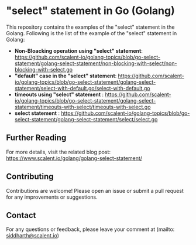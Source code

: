 # "select" statement in Go (Golang)
This repository contains the examples of the "select" statement in the Golang. Following is the list of the example of the "select" statement in Golang:
- **Non-Bloacking operation using "select" statement**: https://github.com/scalent-io/golang-topics/blob/go-select-statement/golang-select-statement/non-blocking-with-select/non-blocking-with-select.go
- **"default" case in the "select" statement**: https://github.com/scalent-io/golang-topics/blob/go-select-statement/golang-select-statement/select-with-default.go/select-with-default.go
- **timeouts using "select" statement** : https://github.com/scalent-io/golang-topics/blob/go-select-statement/golang-select-statement/timeouts-with-select/timeouts-with-select.go
- **select statement** : https://github.com/scalent-io/golang-topics/blob/go-select-statement/golang-select-statement/select/select.go
## Further Reading

For more details, visit the related blog post:
https://www.scalent.io/golang/golang-select-statement/

## Contributing
Contributions are welcome! Please open an issue or submit a pull request for any improvements or suggestions.

## Contact
For any questions or feedback, please leave your comment at (mailto: siddharth@scalent.io)
